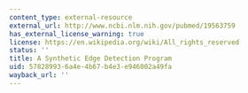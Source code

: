 ```yaml
---
content_type: external-resource
external_url: http://www.ncbi.nlm.nih.gov/pubmed/19563759
has_external_license_warning: true
license: https://en.wikipedia.org/wiki/All_rights_reserved
status: ''
title: A Synthetic Edge Detection Program
uid: 57828993-6a4e-4b67-b4e3-e946002a49fa
wayback_url: ''
---
```

